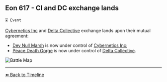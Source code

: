## Eon 617 - CI and DC exchange lands

`⌛ Event`

[Cybernetics Inc](https://zeithalt.github.io/r/cybernetics_inc.html) and [Delta Collective](https://zeithalt.github.io/r/delta_collective.html) exchange lands upon their mutual agreement:
- [Dev Null Marsh](https://zeithalt.github.io/r/dev_null_marsh.html) is now under control of [Cybernetics Inc](https://zeithalt.github.io/r/cybernetics_inc.html);
- [Peace Death Gorge](https://zeithalt.github.io/r/peace_death_gorge.html) is now under control of [Delta Collective](https://zeithalt.github.io/r/delta_collective.html).

![Battle Map](https://zeithalt.github.io/t/m/eon0617.png)


----------
[⬅️ Back to Timeline](https://zeithalt.github.io/t/#eon0617)